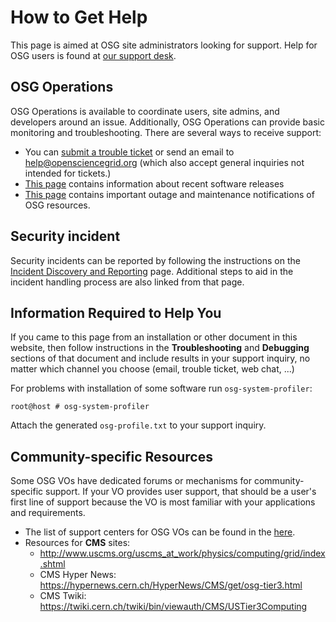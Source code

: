 How to Get Help
===============

This page is aimed at OSG site administrators looking for support. Help for OSG users is found at [our support desk](https://support.opensciencegrid.org/support/home).

OSG Operations
--------------

OSG Operations is available to coordinate users, site admins, and developers around an issue.  Additionally, OSG Operations can provide basic monitoring and troubleshooting.  There are several ways to receive support:

*  You can [submit a trouble ticket](https://support.opensciencegrid.org/helpdesk/tickets/new) or send an email to [help@opensciencegrid.org](mailto:help@opensciencegrid.org) (which also accept general inquiries not intended for tickets.)
*  [This page](/release/notes) contains information about recent software releases
*  [This page](https://topology.opensciencegrid.org/rgdowntime/xml?) contains important outage and maintenance notifications of OSG resources.


Security incident
-----------------

Security incidents can be reported by following the instructions on the [Incident Discovery and Reporting](https://opensciencegrid.org/security/IncidentDiscoveryReporting/) page.  Additional steps to aid in the incident handling process are also linked from that page.

Information Required to Help You
--------------------------------

If you came to this page from an installation or other document in this website, then follow instructions in the **Troubleshooting** and **Debugging** sections of that document and include results in your support inquiry, no matter which channel you choose (email, trouble ticket, web chat, ...)

For problems with installation of some software run `osg-system-profiler`:

```console
root@host # osg-system-profiler
```

Attach the generated `osg-profile.txt` to your support inquiry.

Community-specific Resources
----------------------------

Some OSG VOs have dedicated forums or mechanisms for community-specific support.  If your VO provides user support, that should be a user's first line of support because the VO is most familiar with your applications and requirements.

* The list of support centers for OSG VOs can be found in the [here](https://github.com/opensciencegrid/topology/blob/master/topology/support-centers.yaml).
* Resources for **CMS** sites:
    * <http://www.uscms.org/uscms_at_work/physics/computing/grid/index.shtml>
    * CMS Hyper News: <https://hypernews.cern.ch/HyperNews/CMS/get/osg-tier3.html>
    * CMS Twiki: <https://twiki.cern.ch/twiki/bin/viewauth/CMS/USTier3Computing>

